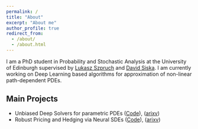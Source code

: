 ```yaml
---
permalink: /
title: "About"
excerpt: "About me"
author_profile: true
redirect_from: 
  - /about/
  - /about.html
---
```


I am a PhD student in Probability and Stochastic Analysis at the University of Edinburgh supervised by [Lukasz Szpruch](https://www.maths.ed.ac.uk/~lszpruch/) and [David Siska](https://www.maths.ed.ac.uk/~dsiska/). I am currently working on Deep Learning based algorithms for approximation of non-linear path-dependent PDEs.

Main Projects
-------
* Unbiased Deep Solvers for parametric PDEs ([Code](https://github.com/msabvid/Deep-PDE-Solvers)), ([arixv](https://arxiv.org/abs/1810.05094))
* Robust Pricing and Hedging via Neural SDEs ([Code](https://github.com/msabvid/robust_nsde)), ([arixv](https://arxiv.org/abs/2007.04154))



